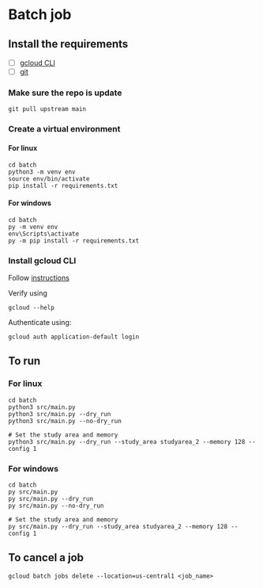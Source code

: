 # Batch job 

## Install the requirements
- [ ] [gcloud CLI](https://cloud.google.com/sdk/docs/install)
- [ ] [git](https://git-scm.com/book/en/v2/Getting-Started-Installing-Git)

### Make sure the repo is update
```
git pull upstream main
```

### Create a virtual environment 

#### For linux
```
cd batch
python3 -m venv env
source env/bin/activate
pip install -r requirements.txt
```

#### For windows 

```
cd batch
py -m venv env
env\Scripts\activate
py -m pip install -r requirements.txt
```

### Install gcloud CLI

Follow [instructions](https://cloud.google.com/sdk/docs/install-sdk)

Verify using

```
gcloud --help
```

Authenticate using:
```
gcloud auth application-default login
```

## To run

### For linux

```
cd batch
python3 src/main.py
python3 src/main.py --dry_run
python3 src/main.py --no-dry_run

# Set the study area and memory
python3 src/main.py --dry_run --study_area studyarea_2 --memory 128 --config 1
```
### For windows 

```
cd batch
py src/main.py
py src/main.py --dry_run
py src/main.py --no-dry_run

# Set the study area and memory
py src/main.py --dry_run --study_area studyarea_2 --memory 128 --config 1
```

## To cancel a job
```
gcloud batch jobs delete --location=us-central1 <job_name>
```